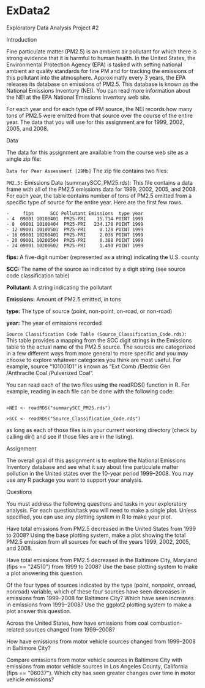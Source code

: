 # ExData2
Exploratory Data Analysis Project #2

Introduction

Fine particulate matter (PM2.5) is an ambient air pollutant for which there is strong evidence that it is harmful to 
human health. In the United States, the Environmental Protection Agency (EPA) is tasked with setting national ambient 
air quality standards for fine PM and for tracking the emissions of this pollutant into the atmosphere. Approximatly 
every 3 years, the EPA releases its database on emissions of PM2.5. This database is known as the National Emissions 
Inventory (NEI). You can read more information about the NEI at the EPA National Emissions Inventory web site.

For each year and for each type of PM source, the NEI records how many tons of PM2.5 were emitted from that source over 
the course of the entire year. The data that you will use for this assignment are for 1999, 2002, 2005, and 2008.

Data

The data for this assignment are available from the course web site as a single zip file:

```Data for Peer Assessment [29Mb]```
The zip file contains two files:

```PM2.5:``` Emissions Data (summarySCC_PM25.rds): This file contains a data frame with all of the PM2.5 emissions data for 
1999, 2002, 2005, and 2008. For each year, the table contains number of tons of PM2.5 emitted from a specific type of source 
for the entire year. Here are the first few rows.

```
-     fips      SCC Pollutant Emissions  type year
- 4  09001 10100401  PM25-PRI    15.714 POINT 1999
- 8  09001 10100404  PM25-PRI   234.178 POINT 1999
- 12 09001 10100501  PM25-PRI     0.128 POINT 1999
- 16 09001 10200401  PM25-PRI     2.036 POINT 1999
- 20 09001 10200504  PM25-PRI     0.388 POINT 1999
- 24 09001 10200602  PM25-PRI     1.490 POINT 1999
```
**fips:** A five-digit number (represented as a string) indicating the U.S. county

**SCC:** The name of the source as indicated by a digit string (see source code classification table)

**Pollutant:** A string indicating the pollutant

**Emissions:** Amount of PM2.5 emitted, in tons

**type:** The type of source (point, non-point, on-road, or non-road)

**year:** The year of emissions recorded

```Source Classification Code Table (Source_Classification_Code.rds):``` This table provides a mapping from the SCC digit 
strings in the Emissions table to the actual name of the PM2.5 source. The sources are categorized in a few different ways 
from more general to more specific and you may choose to explore whatever categories you think are most useful. For example, 
source “10100101” is known as “Ext Comb /Electric Gen /Anthracite Coal /Pulverized Coal”.

You can read each of the two files using the readRDS() function in R. For example, reading in each file can be done with 
the following code:


```This first line will likely take a few seconds. Be patient!

>NEI <- readRDS("summarySCC_PM25.rds")

>SCC <- readRDS("Source_Classification_Code.rds")
```

as long as each of those files is in your current working directory (check by calling dir() and see if those files are in 
the listing).

Assignment

The overall goal of this assignment is to explore the National Emissions Inventory database and see what it say about fine 
particulate matter pollution in the United states over the 10-year period 1999–2008. You may use any R package you want to 
support your analysis.

Questions

You must address the following questions and tasks in your exploratory analysis. For each question/task you will need to 
make a single plot. Unless specified, you can use any plotting system in R to make your plot.

Have total emissions from PM2.5 decreased in the United States from 1999 to 2008? Using the base plotting system, make a 
plot showing the total PM2.5 emission from all sources for each of the years 1999, 2002, 2005, and 2008.

Have total emissions from PM2.5 decreased in the Baltimore City, Maryland (fips == "24510") from 1999 to 2008? Use the base 
plotting system to make a plot answering this question.

Of the four types of sources indicated by the type (point, nonpoint, onroad, nonroad) variable, which of these four sources 
have seen decreases in emissions from 1999–2008 for Baltimore City? Which have seen increases in emissions from 1999–2008? 
Use the ggplot2 plotting system to make a plot answer this question.

Across the United States, how have emissions from coal combustion-related sources changed from 1999–2008?

How have emissions from motor vehicle sources changed from 1999–2008 in Baltimore City?

Compare emissions from motor vehicle sources in Baltimore City with emissions from motor vehicle sources in Los Angeles 
County, California (fips == "06037"). Which city has seen greater changes over time in motor vehicle emissions?
